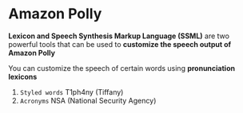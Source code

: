 # Amazon Polly

**Lexicon and Speech Synthesis Markup Language (SSML)** are two powerful tools that can be used to **customize the speech output of Amazon Polly**

You can customize the speech of certain words using **pronunciation lexicons**

1. `Styled words` T1ph4ny (Tiffany)
2. `Acronyms` NSA (National Security Agency)
